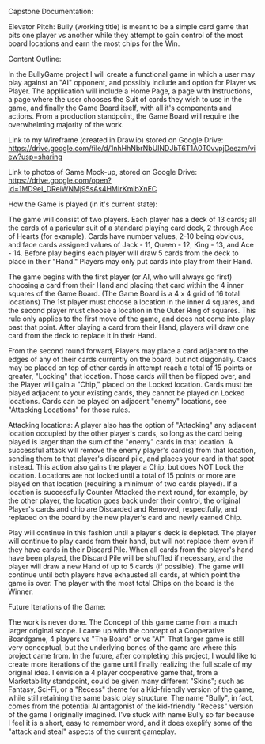 Capstone Documentation:

Elevator Pitch: 
Bully (working title) is meant to be a simple card game that pits one player vs another while they attempt to gain control of the most board locations and earn the most chips for the Win. 

Content Outline:

In the BullyGame project I will create a functional game in which a user may play against an "AI" opponent, and possibly include and option for Player vs Player. The appllication will include a Home Page, a page with Instructions, a page where the user chooses the Suit of cards they wish to use in the game, and finally the Game Board itself, with all it's components and actions. From a production standpoint, the Game Board will require the overwhelming majority of the work. 

Link to my Wireframe (created in Draw.io) stored on Google Drive:
https://drive.google.com/file/d/1nhHhNbrNbUINDJbT6T1A0T0vvpjDeezm/view?usp=sharing

Link to photos of Game Mock-up, stored on Google Drive: 
https://drive.google.com/open?id=1MD9eI_DReiWNMj95sAs4HMIrKmibXnEC


How the Game is played (in it's current state): 

The game will consist of two players. Each player has a deck of 13 cards; all the cards of a paricular suit of a standard playing card deck, 2 through Ace of Hearts (for example). Cards have number values, 2-10 being obvious, and face cards assigned values of Jack - 11, Queen - 12, King - 13, and Ace - 14. Before play begins each player will draw 5 cards from the deck to place in their "Hand." Players may only put cards into play from their Hand. 

The game begins with the first player (or AI, who will always go first) choosing a card from their Hand and placing that card within the 4 inner squares of the Game Board. (The Game Board is a 4 x 4 grid of 16 total locations) The 1st player must choose a location in the inner 4 squares, and the second player must choose a location in the Outer Ring of squares. This rule only applies to the first move of the game, and does not come into play past that point. After playing a card from their Hand, players will draw one card from the deck to replace it in their Hand. 

From the second round forward, Players may place a card adjacent to the edges of any of their cards currently on the board, but not diagonally. Cards may be placed on top of other cards in attempt reach a total of 15 points or greater, "Locking" that location. Those cards will then be flipped over, and the Player will gain a "Chip," placed on the Locked location. Cards must be played adjacent to your existing cards, they cannot be played on Locked locations. Cards can be played on adjacent "enemy" locations, see "Attacking Locations" for those rules.

Attacking locations: A player also has the option of "Attacking" any adjacent location occupied by the other player's cards, so long as the card being played is larger than the sum of the "enemy" cards in that location. A successful attack will remove the enemy player's card(s) from that location, sending them to that player's discard pile, and places your card in that spot instead. This action also gains the player a Chip, but does NOT Lock the location. Locations are not locked until a total of 15 points or more are played on that location (requiring a minimum of two cards played). If a location is successfully Counter Attacked the next round, for example, by the other player, the location goes back under their control, the original Player's cards and chip are Discarded and Removed, respectfully, and replaced on the board by the new player's card and newly earned Chip. 

Play will continue in this fashion until a player's deck is depleted. The player will continue to play cards from their hand, but will not replace them even if they have cards in their Discard Pile. When all cards from the player's hand have been played, the Discard Pile will be shuffled if necessary, and the player will draw a new Hand of up to 5 cards (if possible). The game will continue until both players have exhausted all cards, at which point the game is over. The player with the most total Chips on the board is the Winner. 


Future Iterations of the Game: 

The work is never done. The Concept of this game came from a much larger original scope. I came up with the concept of a Cooperative Boardgame, 4 players vs "The Board" or vs "AI". That larger game is still very conceptual, but the underlying bones of the game are where this project came from. In the future, after completing this project, I would like to create more iterations of the game until finally realizing the full scale of my original idea. I envision a 4 player cooperative game that, from a Marketability standpoint, could be given many different "Skins"; such as Fantasy, Sci-Fi, or a "Recess" theme for a Kid-friendly version of the game, while still retaining the same basic play structure. The name "Bully", in fact, comes from the potential AI antagonist of the kid-friendly "Recess" version of the game I originally imagined. I've stuck with name Bully so far because I feel it is a short, easy to remember word, and it does exeplify some of the "attack and steal" aspects of the current gameplay. 




